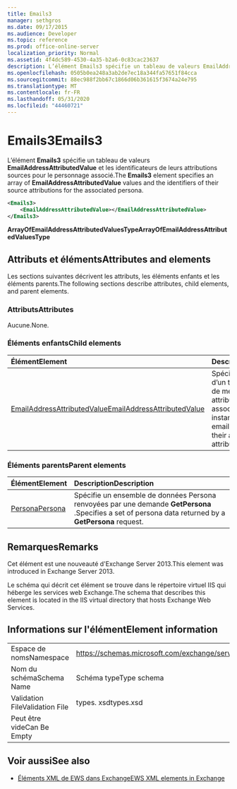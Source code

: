 ```yaml
---
title: Emails3
manager: sethgros
ms.date: 09/17/2015
ms.audience: Developer
ms.topic: reference
ms.prod: office-online-server
localization_priority: Normal
ms.assetid: 4f4dc589-4530-4a35-b2a6-0c83cac23637
description: L’élément Emails3 spécifie un tableau de valeurs EmailAddressAttributedValue et les identificateurs de leurs attributions sources pour le personnage associé.
ms.openlocfilehash: 0505b0ea248a3ab2de7ec18a344fa57651f84cca
ms.sourcegitcommit: 88ec988f2bb67c1866d06b361615f3674a24e795
ms.translationtype: MT
ms.contentlocale: fr-FR
ms.lasthandoff: 05/31/2020
ms.locfileid: "44460721"
---
```

# <a name="emails3"></a><span data-ttu-id="fc794-103">Emails3</span><span class="sxs-lookup"><span data-stu-id="fc794-103">Emails3</span></span>

<span data-ttu-id="fc794-104">L’élément **Emails3** spécifie un tableau de valeurs **EmailAddressAttributedValue** et les identificateurs de leurs attributions sources pour le personnage associé.</span><span class="sxs-lookup"><span data-stu-id="fc794-104">The **Emails3** element specifies an array of **EmailAddressAttributedValue** values and the identifiers of their source attributions for the associated persona.</span></span> 
  
```XML
<Emails3>
    <EmailAddressAttributedValue></EmailAddressAttributedValue>
</Emails3>
```

 <span data-ttu-id="fc794-105">**ArrayOfEmailAddressAttributedValuesType**</span><span class="sxs-lookup"><span data-stu-id="fc794-105">**ArrayOfEmailAddressAttributedValuesType**</span></span>
## <a name="attributes-and-elements"></a><span data-ttu-id="fc794-106">Attributs et éléments</span><span class="sxs-lookup"><span data-stu-id="fc794-106">Attributes and elements</span></span>

<span data-ttu-id="fc794-107">Les sections suivantes décrivent les attributs, les éléments enfants et les éléments parents.</span><span class="sxs-lookup"><span data-stu-id="fc794-107">The following sections describe attributes, child elements, and parent elements.</span></span>
  
### <a name="attributes"></a><span data-ttu-id="fc794-108">Attributs</span><span class="sxs-lookup"><span data-stu-id="fc794-108">Attributes</span></span>

<span data-ttu-id="fc794-109">Aucune.</span><span class="sxs-lookup"><span data-stu-id="fc794-109">None.</span></span>
  
### <a name="child-elements"></a><span data-ttu-id="fc794-110">Éléments enfants</span><span class="sxs-lookup"><span data-stu-id="fc794-110">Child elements</span></span>

|<span data-ttu-id="fc794-111">**Élément**</span><span class="sxs-lookup"><span data-stu-id="fc794-111">**Element**</span></span>|<span data-ttu-id="fc794-112">**Description**</span><span class="sxs-lookup"><span data-stu-id="fc794-112">**Description**</span></span>|
|:-----|:-----|
|[<span data-ttu-id="fc794-113">EmailAddressAttributedValue</span><span class="sxs-lookup"><span data-stu-id="fc794-113">EmailAddressAttributedValue</span></span>](emailaddressattributedvalue.md) <br/> |<span data-ttu-id="fc794-114">Spécifie une instance d’un tableau d’adresses de messagerie et les attributions associées.</span><span class="sxs-lookup"><span data-stu-id="fc794-114">Specifies an instance of an array of email addresses and their associated attributions.</span></span>  <br/> |
   
### <a name="parent-elements"></a><span data-ttu-id="fc794-115">Éléments parents</span><span class="sxs-lookup"><span data-stu-id="fc794-115">Parent elements</span></span>

|<span data-ttu-id="fc794-116">**Élément**</span><span class="sxs-lookup"><span data-stu-id="fc794-116">**Element**</span></span>|<span data-ttu-id="fc794-117">**Description**</span><span class="sxs-lookup"><span data-stu-id="fc794-117">**Description**</span></span>|
|:-----|:-----|
|[<span data-ttu-id="fc794-118">Persona</span><span class="sxs-lookup"><span data-stu-id="fc794-118">Persona</span></span>](persona.md) <br/> |<span data-ttu-id="fc794-119">Spécifie un ensemble de données Persona renvoyées par une demande **GetPersona** .</span><span class="sxs-lookup"><span data-stu-id="fc794-119">Specifies a set of persona data returned by a **GetPersona** request.</span></span>  <br/> |
   
## <a name="remarks"></a><span data-ttu-id="fc794-120">Remarques</span><span class="sxs-lookup"><span data-stu-id="fc794-120">Remarks</span></span>

<span data-ttu-id="fc794-121">Cet élément est une nouveauté d'Exchange Server 2013.</span><span class="sxs-lookup"><span data-stu-id="fc794-121">This element was introduced in Exchange Server 2013.</span></span>
  
<span data-ttu-id="fc794-122">Le schéma qui décrit cet élément se trouve dans le répertoire virtuel IIS qui héberge les services web Exchange.</span><span class="sxs-lookup"><span data-stu-id="fc794-122">The schema that describes this element is located in the IIS virtual directory that hosts Exchange Web Services.</span></span>
  
## <a name="element-information"></a><span data-ttu-id="fc794-123">Informations sur l'élément</span><span class="sxs-lookup"><span data-stu-id="fc794-123">Element information</span></span>

|||
|:-----|:-----|
|<span data-ttu-id="fc794-124">Espace de noms</span><span class="sxs-lookup"><span data-stu-id="fc794-124">Namespace</span></span>  <br/> |https://schemas.microsoft.com/exchange/services/2006/types  <br/> |
|<span data-ttu-id="fc794-125">Nom du schéma</span><span class="sxs-lookup"><span data-stu-id="fc794-125">Schema Name</span></span>  <br/> |<span data-ttu-id="fc794-126">Schéma type</span><span class="sxs-lookup"><span data-stu-id="fc794-126">Type schema</span></span>  <br/> |
|<span data-ttu-id="fc794-127">Validation File</span><span class="sxs-lookup"><span data-stu-id="fc794-127">Validation File</span></span>  <br/> |<span data-ttu-id="fc794-128">types. xsd</span><span class="sxs-lookup"><span data-stu-id="fc794-128">types.xsd</span></span>  <br/> |
|<span data-ttu-id="fc794-129">Peut être vide</span><span class="sxs-lookup"><span data-stu-id="fc794-129">Can Be Empty</span></span>  <br/> ||
   
## <a name="see-also"></a><span data-ttu-id="fc794-130">Voir aussi</span><span class="sxs-lookup"><span data-stu-id="fc794-130">See also</span></span>



- [<span data-ttu-id="fc794-131">Éléments XML de EWS dans Exchange</span><span class="sxs-lookup"><span data-stu-id="fc794-131">EWS XML elements in Exchange</span></span>](ews-xml-elements-in-exchange.md)

